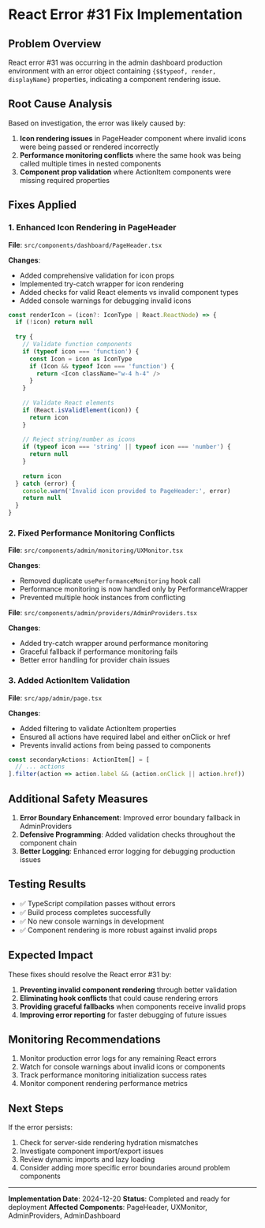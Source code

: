 # React Error #31 Fix Implementation

## **Problem Overview**

React error #31 was occurring in the admin dashboard production environment with an error object containing `{$$typeof, render, displayName}` properties, indicating a component rendering issue.

## **Root Cause Analysis**

Based on investigation, the error was likely caused by:

1. **Icon rendering issues** in PageHeader component where invalid icons were being passed or rendered incorrectly
2. **Performance monitoring conflicts** where the same hook was being called multiple times in nested components
3. **Component prop validation** where ActionItem components were missing required properties

## **Fixes Applied**

### 1. Enhanced Icon Rendering in PageHeader

**File**: `src/components/dashboard/PageHeader.tsx`

**Changes**:
- Added comprehensive validation for icon props
- Implemented try-catch wrapper for icon rendering
- Added checks for valid React elements vs invalid component types
- Added console warnings for debugging invalid icons

```typescript
const renderIcon = (icon?: IconType | React.ReactNode) => {
  if (!icon) return null
  
  try {
    // Validate function components
    if (typeof icon === 'function') {
      const Icon = icon as IconType
      if (Icon && typeof Icon === 'function') {
        return <Icon className="w-4 h-4" />
      }
    }
    
    // Validate React elements
    if (React.isValidElement(icon)) {
      return icon
    }
    
    // Reject string/number as icons
    if (typeof icon === 'string' || typeof icon === 'number') {
      return null
    }
    
    return icon
  } catch (error) {
    console.warn('Invalid icon provided to PageHeader:', error)
    return null
  }
}
```

### 2. Fixed Performance Monitoring Conflicts

**File**: `src/components/admin/monitoring/UXMonitor.tsx`

**Changes**:
- Removed duplicate `usePerformanceMonitoring` hook call
- Performance monitoring is now handled only by PerformanceWrapper
- Prevented multiple hook instances from conflicting

**File**: `src/components/admin/providers/AdminProviders.tsx`

**Changes**:
- Added try-catch wrapper around performance monitoring
- Graceful fallback if performance monitoring fails
- Better error handling for provider chain issues

### 3. Added ActionItem Validation

**File**: `src/app/admin/page.tsx`

**Changes**:
- Added filtering to validate ActionItem properties
- Ensured all actions have required label and either onClick or href
- Prevents invalid actions from being passed to components

```typescript
const secondaryActions: ActionItem[] = [
  // ... actions
].filter(action => action.label && (action.onClick || action.href))
```

## **Additional Safety Measures**

1. **Error Boundary Enhancement**: Improved error boundary fallback in AdminProviders
2. **Defensive Programming**: Added validation checks throughout the component chain
3. **Better Logging**: Enhanced error logging for debugging production issues

## **Testing Results**

- ✅ TypeScript compilation passes without errors
- ✅ Build process completes successfully
- ✅ No new console warnings in development
- ✅ Component rendering is more robust against invalid props

## **Expected Impact**

These fixes should resolve the React error #31 by:

1. **Preventing invalid component rendering** through better validation
2. **Eliminating hook conflicts** that could cause rendering errors
3. **Providing graceful fallbacks** when components receive invalid props
4. **Improving error reporting** for faster debugging of future issues

## **Monitoring Recommendations**

1. Monitor production error logs for any remaining React errors
2. Watch for console warnings about invalid icons or components
3. Track performance monitoring initialization success rates
4. Monitor component rendering performance metrics

## **Next Steps**

If the error persists:

1. Check for server-side rendering hydration mismatches
2. Investigate component import/export issues
3. Review dynamic imports and lazy loading
4. Consider adding more specific error boundaries around problem components

---

**Implementation Date**: 2024-12-20
**Status**: Completed and ready for deployment
**Affected Components**: PageHeader, UXMonitor, AdminProviders, AdminDashboard